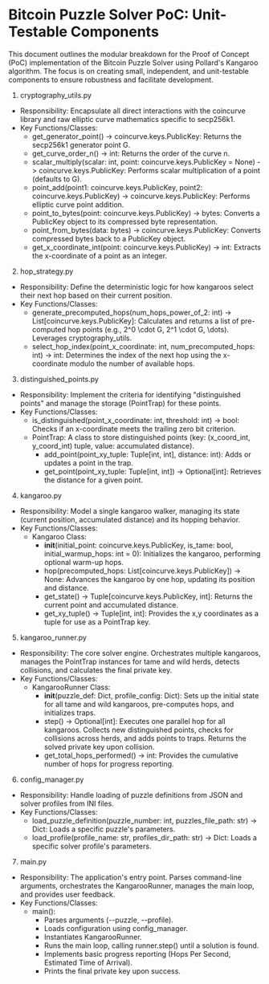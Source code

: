 # Bitcoin Puzzle Solver PoC: Unit-Testable Components

This document outlines the modular breakdown for the Proof of Concept (PoC) implementation of the Bitcoin Puzzle Solver using Pollard's Kangaroo algorithm. The focus is on creating small, independent, and unit-testable components to ensure robustness and facilitate development.

1. cryptography_utils.py

- Responsibility: Encapsulate all direct interactions with the coincurve library and raw elliptic curve mathematics specific to secp256k1.
- Key Functions/Classes:
  - get_generator_point() -> coincurve.keys.PublicKey: Returns the secp256k1 generator point G.
  - get_curve_order_n() -> int: Returns the order of the curve n.
  - scalar_multiply(scalar: int, point: coincurve.keys.PublicKey = None) -> coincurve.keys.PublicKey: Performs scalar multiplication of a point (defaults to G).
  - point_add(point1: coincurve.keys.PublicKey, point2: coincurve.keys.PublicKey) -> coincurve.keys.PublicKey: Performs elliptic curve point addition.
  - point_to_bytes(point: coincurve.keys.PublicKey) -> bytes: Converts a PublicKey object to its compressed byte representation.
  - point_from_bytes(data: bytes) -> coincurve.keys.PublicKey: Converts compressed bytes back to a PublicKey object.
  - get_x_coordinate_int(point: coincurve.keys.PublicKey) -> int: Extracts the x-coordinate of a point as an integer.

2. hop_strategy.py

- Responsibility: Define the deterministic logic for how kangaroos select their next hop based on their current position.
- Key Functions/Classes:
  - generate_precomputed_hops(num_hops_power_of_2: int) -> List[coincurve.keys.PublicKey]: Calculates and returns a list of pre-computed hop points (e.g., 2^0 \cdot G, 2^1 \cdot G, \dots). Leverages cryptography_utils.
  - select_hop_index(point_x_coordinate: int, num_precomputed_hops: int) -> int: Determines the index of the next hop using the x-coordinate modulo the number of available hops.

3. distinguished_points.py

- Responsibility: Implement the criteria for identifying "distinguished points" and manage the storage (PointTrap) for these points.
- Key Functions/Classes:
  - is_distinguished(point_x_coordinate: int, threshold: int) -> bool: Checks if an x-coordinate meets the trailing zero bit criterion.
  - PointTrap: A class to store distinguished points (key: (x_coord_int, y_coord_int) tuple, value: accumulated distance).
    - add_point(point_xy_tuple: Tuple[int, int], distance: int): Adds or updates a point in the trap.
    - get_point(point_xy_tuple: Tuple[int, int]) -> Optional[int]: Retrieves the distance for a given point.

4. kangaroo.py

- Responsibility: Model a single kangaroo walker, managing its state (current position, accumulated distance) and its hopping behavior.
- Key Functions/Classes:
  - Kangaroo Class:
    - **init**(initial_point: coincurve.keys.PublicKey, is_tame: bool, initial_warmup_hops: int = 0): Initializes the kangaroo, performing optional warm-up hops.
    - hop(precomputed_hops: List[coincurve.keys.PublicKey]) -> None: Advances the kangaroo by one hop, updating its position and distance.
    - get_state() -> Tuple[coincurve.keys.PublicKey, int]: Returns the current point and accumulated distance.
    - get_xy_tuple() -> Tuple[int, int]: Provides the x,y coordinates as a tuple for use as a PointTrap key.

5. kangaroo_runner.py

- Responsibility: The core solver engine. Orchestrates multiple kangaroos, manages the PointTrap instances for tame and wild herds, detects collisions, and calculates the final private key.
- Key Functions/Classes:
  - KangarooRunner Class:
    - **init**(puzzle_def: Dict, profile_config: Dict): Sets up the initial state for all tame and wild kangaroos, pre-computes hops, and initializes traps.
    - step() -> Optional[int]: Executes one parallel hop for all kangaroos. Collects new distinguished points, checks for collisions across herds, and adds points to traps. Returns the solved private key upon collision.
    - get_total_hops_performed() -> int: Provides the cumulative number of hops for progress reporting.

6. config_manager.py

- Responsibility: Handle loading of puzzle definitions from JSON and solver profiles from INI files.
- Key Functions/Classes:
  - load_puzzle_definition(puzzle_number: int, puzzles_file_path: str) -> Dict: Loads a specific puzzle's parameters.
  - load_profile(profile_name: str, profiles_dir_path: str) -> Dict: Loads a specific solver profile's parameters.

7. main.py

- Responsibility: The application's entry point. Parses command-line arguments, orchestrates the KangarooRunner, manages the main loop, and provides user feedback.
- Key Functions/Classes:
  - main():
    - Parses arguments (--puzzle, --profile).
    - Loads configuration using config_manager.
    - Instantiates KangarooRunner.
    - Runs the main loop, calling runner.step() until a solution is found.
    - Implements basic progress reporting (Hops Per Second, Estimated Time of Arrival).
    - Prints the final private key upon success.

